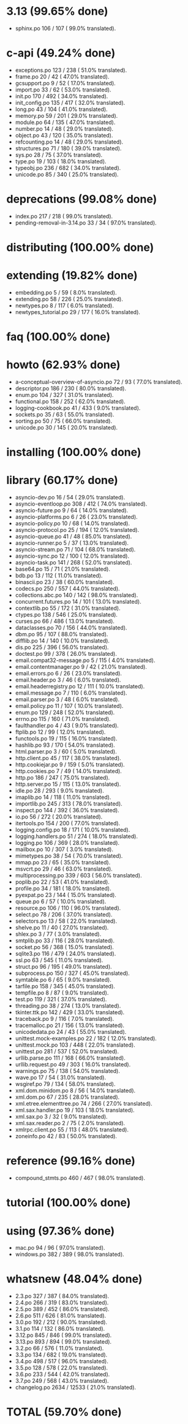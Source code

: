 

# 3.13 (99.65% done)

- sphinx.po                      106 / 107 ( 99.0% translated).


# c-api (49.24% done)

- exceptions.po                  123 / 238 ( 51.0% translated).
- frame.po                        20 /  42 ( 47.0% translated).
- gcsupport.po                     9 /  52 ( 17.0% translated).
- import.po                       33 /  62 ( 53.0% translated).
- init.po                        170 / 492 ( 34.0% translated).
- init_config.po                 135 / 417 ( 32.0% translated).
- long.po                         43 / 104 ( 41.0% translated).
- memory.po                       59 / 201 ( 29.0% translated).
- module.po                       64 / 135 ( 47.0% translated).
- number.po                       14 /  48 ( 29.0% translated).
- object.po                       43 / 120 ( 35.0% translated).
- refcounting.po                  14 /  48 ( 29.0% translated).
- structures.po                   71 / 180 ( 39.0% translated).
- sys.po                          28 /  75 ( 37.0% translated).
- type.po                         19 / 103 ( 18.0% translated).
- typeobj.po                     236 / 682 ( 34.0% translated).
- unicode.po                      85 / 340 ( 25.0% translated).


# deprecations (99.08% done)

- index.po                       217 / 218 ( 99.0% translated).
- pending-removal-in-3.14.po      33 /  34 ( 97.0% translated).


# distributing (100.00% done)



# extending (19.82% done)

- embedding.po                     5 /  59 (  8.0% translated).
- extending.po                    58 / 226 ( 25.0% translated).
- newtypes.po                      8 / 117 (  6.0% translated).
- newtypes_tutorial.po            29 / 177 ( 16.0% translated).


# faq (100.00% done)



# howto (62.93% done)

- a-conceptual-overview-of-asyncio.po  72 /  93 ( 77.0% translated).
- descriptor.po                  186 / 230 ( 80.0% translated).
- enum.po                        104 / 327 ( 31.0% translated).
- functional.po                  158 / 252 ( 62.0% translated).
- logging-cookbook.po             41 / 433 (  9.0% translated).
- sockets.po                      35 /  63 ( 55.0% translated).
- sorting.po                      50 /  75 ( 66.0% translated).
- unicode.po                      30 / 145 ( 20.0% translated).


# installing (100.00% done)



# library (60.17% done)

- asyncio-dev.po                  16 /  54 ( 29.0% translated).
- asyncio-eventloop.po           308 / 412 ( 74.0% translated).
- asyncio-future.po                9 /  64 ( 14.0% translated).
- asyncio-platforms.po             6 /  26 ( 23.0% translated).
- asyncio-policy.po               10 /  68 ( 14.0% translated).
- asyncio-protocol.po             25 / 194 ( 12.0% translated).
- asyncio-queue.po                41 /  48 ( 85.0% translated).
- asyncio-runner.po                5 /  37 ( 13.0% translated).
- asyncio-stream.po               71 / 104 ( 68.0% translated).
- asyncio-sync.po                 12 / 100 ( 12.0% translated).
- asyncio-task.po                141 / 268 ( 52.0% translated).
- base64.po                       15 /  71 ( 21.0% translated).
- bdb.po                          13 / 112 ( 11.0% translated).
- binascii.po                     23 /  38 ( 60.0% translated).
- codecs.po                      250 / 557 ( 44.0% translated).
- collections.abc.po             140 / 142 ( 98.0% translated).
- concurrent.futures.po           14 / 101 ( 13.0% translated).
- contextlib.po                   55 / 172 ( 31.0% translated).
- ctypes.po                      138 / 546 ( 25.0% translated).
- curses.po                       66 / 486 ( 13.0% translated).
- dataclasses.po                  70 / 156 ( 44.0% translated).
- dbm.po                          95 / 107 ( 88.0% translated).
- difflib.po                      14 / 140 ( 10.0% translated).
- dis.po                         225 / 396 ( 56.0% translated).
- doctest.po                      99 / 378 ( 26.0% translated).
- email.compat32-message.po        5 / 115 (  4.0% translated).
- email.contentmanager.po          9 /  42 ( 21.0% translated).
- email.errors.po                  6 /  26 ( 23.0% translated).
- email.header.po                  3 /  46 (  6.0% translated).
- email.headerregistry.po         12 / 111 ( 10.0% translated).
- email.message.po                 7 / 110 (  6.0% translated).
- email.parser.po                  3 /  48 (  6.0% translated).
- email.policy.po                 11 / 107 ( 10.0% translated).
- enum.po                        129 / 248 ( 52.0% translated).
- errno.po                       115 / 160 ( 71.0% translated).
- faulthandler.po                  4 /  43 (  9.0% translated).
- ftplib.po                       12 /  99 ( 12.0% translated).
- functools.po                    19 / 115 ( 16.0% translated).
- hashlib.po                      93 / 170 ( 54.0% translated).
- html.parser.po                   3 /  60 (  5.0% translated).
- http.client.po                  45 / 117 ( 38.0% translated).
- http.cookiejar.po                9 / 159 (  5.0% translated).
- http.cookies.po                  7 /  49 ( 14.0% translated).
- http.po                        186 / 247 ( 75.0% translated).
- http.server.po                  15 / 115 ( 13.0% translated).
- idle.po                         28 / 293 (  9.0% translated).
- imaplib.po                      14 / 118 ( 11.0% translated).
- importlib.po                   245 / 313 ( 78.0% translated).
- inspect.po                     144 / 392 ( 36.0% translated).
- io.po                           56 / 272 ( 20.0% translated).
- itertools.po                   154 / 200 ( 77.0% translated).
- logging.config.po               18 / 171 ( 10.0% translated).
- logging.handlers.po             51 / 274 ( 18.0% translated).
- logging.po                     106 / 369 ( 28.0% translated).
- mailbox.po                      10 / 307 (  3.0% translated).
- mimetypes.po                    38 /  54 ( 70.0% translated).
- mmap.po                         23 /  65 ( 35.0% translated).
- msvcrt.po                       29 /  46 ( 63.0% translated).
- multiprocessing.po             339 / 603 ( 56.0% translated).
- poplib.po                       22 /  53 ( 41.0% translated).
- profile.po                      34 / 181 ( 18.0% translated).
- pyexpat.po                      23 / 144 ( 15.0% translated).
- queue.po                         6 /  57 ( 10.0% translated).
- resource.po                    106 / 110 ( 96.0% translated).
- select.po                       78 / 206 ( 37.0% translated).
- selectors.po                    13 /  58 ( 22.0% translated).
- shelve.po                       11 /  40 ( 27.0% translated).
- shlex.po                         3 /  77 (  3.0% translated).
- smtplib.po                      33 / 116 ( 28.0% translated).
- socket.po                       56 / 368 ( 15.0% translated).
- sqlite3.po                     116 / 479 ( 24.0% translated).
- ssl.po                          63 / 545 ( 11.0% translated).
- struct.po                       96 / 195 ( 49.0% translated).
- subprocess.po                  150 / 327 ( 45.0% translated).
- symtable.po                      6 /  65 (  9.0% translated).
- tarfile.po                     158 / 345 ( 45.0% translated).
- tempfile.po                      8 /  87 (  9.0% translated).
- test.po                        119 / 321 ( 37.0% translated).
- threading.po                    38 / 274 ( 13.0% translated).
- tkinter.ttk.po                 142 / 429 ( 33.0% translated).
- traceback.po                     9 / 116 (  7.0% translated).
- tracemalloc.po                  21 / 156 ( 13.0% translated).
- unicodedata.po                  24 /  43 ( 55.0% translated).
- unittest.mock-examples.po       22 / 182 ( 12.0% translated).
- unittest.mock.po               103 / 448 ( 22.0% translated).
- unittest.po                    281 / 537 ( 52.0% translated).
- urllib.parse.po                111 / 168 ( 66.0% translated).
- urllib.request.po               49 / 303 ( 16.0% translated).
- warnings.po                     75 / 138 ( 54.0% translated).
- wave.po                         17 /  54 ( 31.0% translated).
- wsgiref.po                      79 / 134 ( 58.0% translated).
- xml.dom.minidom.po               8 /  56 ( 14.0% translated).
- xml.dom.po                      67 / 235 ( 28.0% translated).
- xml.etree.elementtree.po        74 / 266 ( 27.0% translated).
- xml.sax.handler.po              19 / 103 ( 18.0% translated).
- xml.sax.po                       3 /  32 (  9.0% translated).
- xml.sax.reader.po                2 /  75 (  2.0% translated).
- xmlrpc.client.po                55 / 113 ( 48.0% translated).
- zoneinfo.po                     42 /  83 ( 50.0% translated).


# reference (99.16% done)

- compound_stmts.po              460 / 467 ( 98.0% translated).


# tutorial (100.00% done)



# using (97.36% done)

- mac.po                          94 /  96 ( 97.0% translated).
- windows.po                     382 / 389 ( 98.0% translated).


# whatsnew (48.04% done)

- 2.3.po                         327 / 387 ( 84.0% translated).
- 2.4.po                         266 / 319 ( 83.0% translated).
- 2.5.po                         389 / 452 ( 86.0% translated).
- 2.6.po                         511 / 626 ( 81.0% translated).
- 3.0.po                         192 / 212 ( 90.0% translated).
- 3.1.po                         114 / 132 ( 86.0% translated).
- 3.12.po                        845 / 846 ( 99.0% translated).
- 3.13.po                        893 / 894 ( 99.0% translated).
- 3.2.po                          66 / 576 ( 11.0% translated).
- 3.3.po                         134 / 682 ( 19.0% translated).
- 3.4.po                         498 / 517 ( 96.0% translated).
- 3.5.po                         128 / 578 ( 22.0% translated).
- 3.6.po                         233 / 544 ( 42.0% translated).
- 3.7.po                         249 / 568 ( 43.0% translated).
- changelog.po                   2634 / 12533 ( 21.0% translated).


# TOTAL (59.70% done)


